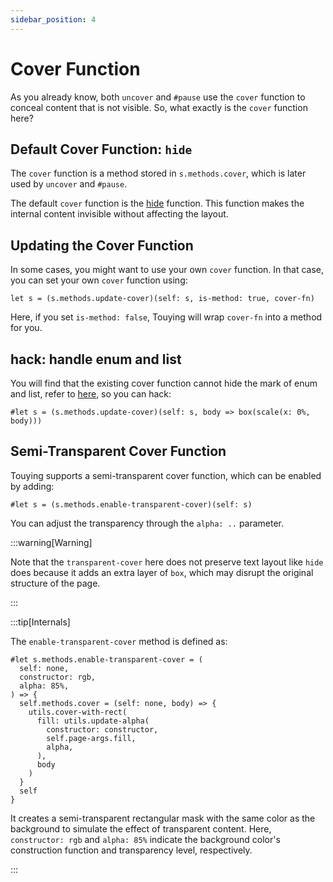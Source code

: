 ```yaml
---
sidebar_position: 4
---
```


# Cover Function

As you already know, both `uncover` and `#pause` use the `cover` function to conceal content that is not visible. So, what exactly is the `cover` function here?

## Default Cover Function: `hide`

The `cover` function is a method stored in `s.methods.cover`, which is later used by `uncover` and `#pause`.

The default `cover` function is the [hide](https://typst.app/docs/reference/layout/hide/) function. This function makes the internal content invisible without affecting the layout.

## Updating the Cover Function

In some cases, you might want to use your own `cover` function. In that case, you can set your own `cover` function using:

```typst
let s = (s.methods.update-cover)(self: s, is-method: true, cover-fn)
```

Here, if you set `is-method: false`, Touying will wrap `cover-fn` into a method for you.

## hack: handle enum and list

You will find that the existing cover function cannot hide the mark of enum and list, refer to [here](https://github.com/touying-typ/touying/issues/10), so you can hack:

```typst
#let s = (s.methods.update-cover)(self: s, body => box(scale(x: 0%, body)))
```

## Semi-Transparent Cover Function

Touying supports a semi-transparent cover function, which can be enabled by adding:

```typst
#let s = (s.methods.enable-transparent-cover)(self: s)
```

You can adjust the transparency through the `alpha: ..` parameter.

:::warning[Warning]

Note that the `transparent-cover` here does not preserve text layout like `hide` does because it adds an extra layer of `box`, which may disrupt the original structure of the page.

:::

:::tip[Internals]

The `enable-transparent-cover` method is defined as:

```typst
#let s.methods.enable-transparent-cover = (
  self: none,
  constructor: rgb,
  alpha: 85%,
) => {
  self.methods.cover = (self: none, body) => {
    utils.cover-with-rect(
      fill: utils.update-alpha(
        constructor: constructor,
        self.page-args.fill,
        alpha,
      ),
      body
    )
  }
  self
}
```

It creates a semi-transparent rectangular mask with the same color as the background to simulate the effect of transparent content. Here, `constructor: rgb` and `alpha: 85%` indicate the background color's construction function and transparency level, respectively.

:::